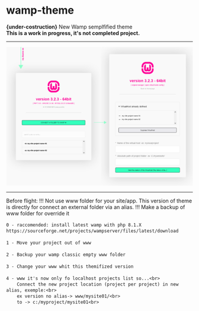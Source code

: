 # wamp-theme
<b>{under-costruction}</b> New Wamp semplfified theme<br>
<b>This is a work in progress, it's not completed project.</b>

---

<img src="./preview.png" alt="alternative wamp theme"/>

---

Before flight:
!!! Not use www folder for your site/app. This version of theme is directly for connect an external folder via an alias.
!!! Make a backup of www folder for override it

    0 - raccomended: install latest wamp with php 8.1.X https://sourceforge.net/projects/wampserver/files/latest/download

    1 - Move your project out of www

    2 - Backup your wamp classic empty www folder

    3 - Change your www whit this themifized version

    4 - www it's now only fo localhost projects list so...<br>
        Connect the new project location (project per project) in new alias, exemple:<br>
        ex version no alias-> www/mysite01/<br>
        to -> c:/myproject/mysite01<br>
    
